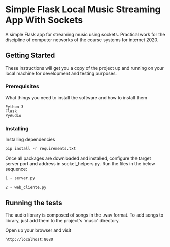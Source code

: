 # Simple Flask Local Music Streaming App With Sockets  

A simple Flask app for streaming music using sockets. Practical work for the discipline of computer networks of the course systems for internet 2020.

## Getting Started

These instructions will get you a copy of the project up and running on your local machine for development and testing purposes.

### Prerequisites

What things you need to install the software and how to install them

```
Python 3
Flask
PyAudio
```

### Installing

Installing dependencies 

```
pip install -r requirements.txt
```

Once all packages are downloaded and installed, configure the target server port and address in socket_helpers.py.
Run the files in the below sequence:

```
1 - server.py

2 - web_cliente.py
```

## Running the tests

The audio library is composed of songs in the .wav format. To add songs to library, just add them to the project's 'music' directory.

Open up your browser and visit
```
http://localhost:8080
```
